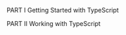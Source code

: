 <!--
 * @Description: In User Settings Edit
 * @Author: your name
 * @Date: 2019-09-01 22:28:05
 * @LastEditTime: 2019-09-01 22:28:35
 * @LastEditors: Please set LastEditors
 -->
PART I
Getting Started with TypeScript

PART II
Working with TypeScript 
